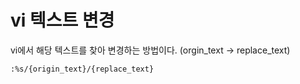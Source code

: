 # vi 텍스트 변경

vi에서 해당 텍스트를 찾아 변경하는 방법이다. (orgin_text -> replace_text)

``` vim
:%s/{origin_text}/{replace_text}
```
